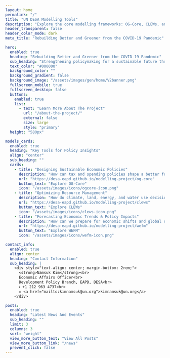 ```yaml
---
layout: home
permalink: "/"
title: "UN DESA Modelling Tools"
description: "Explore the core modelling frameworks: OG-Core, CLEWs, and WEFM for integrated policy insights."
header_transparent: false
header_color_mode: dark
meta_title: "Rebuilding Better and Greener from the COVID-19 Pandemic"

hero:
  enabled: true
  heading: "Rebuilding Better and Greener from the COVID-19 Pandemic"
  sub_heading: "Strengthening policymaking for a sustainable future through data-driven simulations."
  text_color: "#000000"
  background_color: ""
  background_gradient: false
  background_image: "/assets/images/gen/home/V2banner.png"
  fullscreen_mobile: true
  fullscreen_desktop: false
  buttons:
    enabled: true
    list:
      - text: "Learn More About The Project"
        url: "/about-the-project/"
        external: false
        size: large
        style: "primary"
  height: "580px"

models_cards:
  enabled: true
  heading: "Key Tools for Policy Insights"
  align: "center"
  sub_heading: ""
  cards:
    - title: "Designing Sustainable Economic Policies"
      description: "How can tax and spending policies shape a better future?"
      url: "https://desa-eapd.github.io/modelling-project/og-core"
      button_text: "Explore OG-Core"
      icon: "/assets/images/icons/ogcore-icon.png"
    - title: "Optimizing Resource Management"
      description: "How do climate, land, energy, and water use decisions impact sustainability?"
      url: "https://desa-eapd.github.io/modelling-project/clews"
      button_text: "Explore CLEWs"
      icon: "/assets/images/icons/clews-icon.png"
    - title: "Forecasting Economic Trends & Policy Impacts"
      description: "How can we prepare for economic shifts and global uncertainties?"
      url: "https://desa-eapd.github.io/modelling-project/wefm"
      button_text: "Explore WEFM"
      icon: "/assets/images/icons/wefm-icon.png"

contact_info:
  enabled: true
  align: center
  heading: "Contact Information"
  sub_heading: |
    <div style="text-align: center; margin-bottom: 2rem;">
      <strong>Namsuk Kim</strong><br>
      Economic Affairs Officer<br>
      Development Policy Branch, EAPD, DESA<br>
      📞 +1 212 963 4737<br>
      ✉️ <a href="mailto:kimnamsuk@un.org">kimnamsuk@un.org</a>
    </div>

posts:
  enabled: true
  heading: "Latest News And Events"
  sub_heading: ""
  limit: 3
  columns: 3
  sort: "weight"
  view_more_button_text: "View All Posts"
  view_more_button_link: "/news"
  prevent_click: false
---
```

